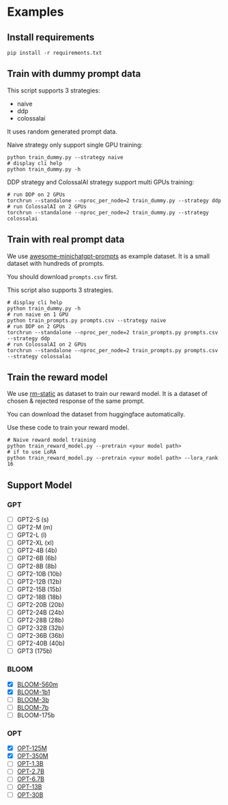 # Examples

## Install requirements

```shell
pip install -r requirements.txt
```

## Train with dummy prompt data

This script supports 3 strategies:

- naive
- ddp
- colossalai

It uses random generated prompt data.

Naive strategy only support single GPU training:

```shell
python train_dummy.py --strategy naive
# display cli help
python train_dummy.py -h
```

DDP strategy and ColossalAI strategy support multi GPUs training:

```shell
# run DDP on 2 GPUs
torchrun --standalone --nproc_per_node=2 train_dummy.py --strategy ddp
# run ColossalAI on 2 GPUs
torchrun --standalone --nproc_per_node=2 train_dummy.py --strategy colossalai
```

## Train with real prompt data

We use [awesome-minichatgpt-prompts](https://huggingface.co/datasets/fka/awesome-chatgpt-prompts) as example dataset. It is a small dataset with hundreds of prompts.

You should download `prompts.csv` first.

This script also supports 3 strategies.

```shell
# display cli help
python train_dummy.py -h
# run naive on 1 GPU
python train_prompts.py prompts.csv --strategy naive
# run DDP on 2 GPUs
torchrun --standalone --nproc_per_node=2 train_prompts.py prompts.csv --strategy ddp
# run ColossalAI on 2 GPUs
torchrun --standalone --nproc_per_node=2 train_prompts.py prompts.csv --strategy colossalai
```

## Train the reward model
We use [rm-static](https://huggingface.co/datasets/Dahoas/rm-static) as dataset to train our reward model. It is a dataset of chosen & rejected response of the same prompt.

You can download the dataset from huggingface automatically.

Use these code to train your reward model.

```shell
# Naive reward model training
python train_reward_model.py --pretrain <your model path>
# if to use LoRA
python train_reward_model.py --pretrain <your model path> --lora_rank 16
```

## Support Model

### GPT
- [ ]  GPT2-S (s)
- [ ]  GPT2-M (m)
- [ ]  GPT2-L (l)
- [ ]  GPT2-XL (xl)
- [ ]  GPT2-4B (4b)
- [ ]  GPT2-6B (6b)
- [ ]  GPT2-8B (8b)
- [ ]  GPT2-10B (10b)
- [ ]  GPT2-12B (12b)
- [ ]  GPT2-15B (15b)
- [ ]  GPT2-18B (18b)
- [ ]  GPT2-20B (20b)
- [ ]  GPT2-24B (24b)
- [ ]  GPT2-28B (28b)
- [ ]  GPT2-32B (32b)
- [ ]  GPT2-36B (36b)
- [ ]  GPT2-40B (40b)
- [ ]  GPT3 (175b)

### BLOOM
- [x] [BLOOM-560m](https://huggingface.co/bigscience/bloom-560m)
- [x] [BLOOM-1b1](https://huggingface.co/bigscience/bloom-1b1)
- [ ] [BLOOM-3b](https://huggingface.co/bigscience/bloom-3b)
- [ ] [BLOOM-7b](https://huggingface.co/bigscience/bloomz-7b1)
- [ ] BLOOM-175b

### OPT
- [x] [OPT-125M](https://huggingface.co/facebook/opt-125m)
- [x] [OPT-350M](https://huggingface.co/facebook/opt-350m)
- [ ] [OPT-1.3B](https://huggingface.co/facebook/opt-1.3b)
- [ ] [OPT-2.7B](https://huggingface.co/facebook/opt-2.7b)
- [ ] [OPT-6.7B](https://huggingface.co/facebook/opt-6.7b)
- [ ] [OPT-13B](https://huggingface.co/facebook/opt-13b)
- [ ] [OPT-30B](https://huggingface.co/facebook/opt-30b)
